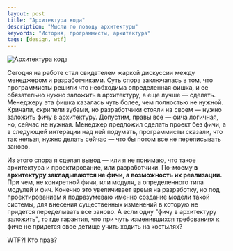 ```yaml
---
layout: post
title: "Архитектура кода"
description: "Мысли по поводу архитектуры"
keywords: "История, программисты, архитектура" 
tags: [design, wtf]
---
```


<img class="img-center" src="http://31808.selcdn.ru/it-prm/pics/blueprint-1.jpg" alt="Архитектура кода">

Сегодня на работе стал свидетелем жаркой дискуссии между менеджером 
и разработчиками. Суть спора заключалась в том, что программисты решили что
необходима определенная фишка, и ее обязательно нужно заложить в архитектуру,
а еще лучше — сделать. Менеджеру эта фишка казалась чуть более, чем полностью
не нужной. Кричали, скрипели зубами, но разработчики стояли на своем — нужно
заложить фичу в архитектуру. Допустим, правы все — фича логичная, но, сейчас
не нужная. Менеджер предложил сделать проект без фичи, а в следующей интерации
над ней подумать, программисты сказали, что так нельзя, нужно делать сейчас — 
что бы потом все не переписывать заново.

Из этого спора я сделал вывод — или я не понимаю, что такое архитектура и
проектирование, или разработчики. По-моему **в архитектуру закладываются
не фичи, а возможность их реализации.** При чем, не конкретной фичи, или модуля,
а определенного типа модулей и фич. Конечно это увеличивает время на разработку,
но под проектированием я подразумеваю именно создание модели такой системы, для
внесения существенных изменений в которую не придется переделывать все заново.
А если одну "фичу в архитектуру заложить", то где гарантия, что при чуть
изменившихся требованиях к фиче не придется свое детище учить ходить на костылях?

WTF?! Кто прав?